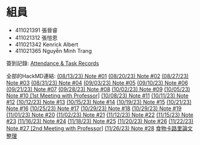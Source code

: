 # 組員
* 411021391 張晉睿
* 411021312 張愷恩
* 411021342 Kenrick Albert
* 411021365 Nguyễn Minh Trang

簽到記錄:
[Attendance & Task Records](https://hackmd.io/@kccsie/HkZ9HIAX6)

全部的HackMD連結:
[(08/13/23) Note #01](https://hackmd.io/hYx6QYKBSumcZSobnVX-dA)
[(08/20/23) Note #02](https://hackmd.io/7XaKPObQSbS5mwrEOFFx5w)
[(08/27/23) Note #03](https://hackmd.io/mE2mNVFrQt2qMA6_RLJHfQ)
[(08/31/23) Note #04](https://hackmd.io/51ORbcgiS4mE-o4fquACjw)
[(09/03/23) Note #05](https://hackmd.io/MqRV_CYORgOuC1WsqftHuQ)
[(09/10/23) Note #06](https://hackmd.io/_X1oZOLfS1qOfxZUed29sw)
[(09/21/23) Note #07](https://hackmd.io/ms4gS59bTcWTefLJnV503g)
[(09/28/23) Note #08](https://hackmd.io/Vg_I35asTsCvC97BfH2w8g)
[(10/02/23) Note #09](https://hackmd.io/JEZUF1c-S5Om0sYE10Pmug)
[(10/05/23) Note #10 [1st Meeting with Professor]](https://hackmd.io/5dkXK7dTQXu2-dCM7aBq0Q)
[(10/08/23) Note #11](https://hackmd.io/jBzO3VKhRVuEatCYJpFJfg)
[(10/11/23) Note #12](https://hackmd.io/G-8blYJNS32n5zGXbubM2A)
[(10/12/23) Note #13](https://hackmd.io/mnETLUImTfG_T4XMmMYemA)
[(10/15/23) Note #14](https://hackmd.io/AqxmtaQJRZa5P9SLVOGSsQ)
[(10/19/23) Note #15](https://hackmd.io/AD9ZrHrjTFCHlbZbx8y_FQ)
[(10/21/23) Note #16](https://hackmd.io/rCse9DyuShG3_JTah78cLg)
[(10/25/23) Note #17](https://hackmd.io/SydbjBaCQbSFcimZIIixYQ)
[(10/29/23) Note #18](https://hackmd.io/XG-fZU6DQBKEA-jeDnoF4A)
[(10/29/23) Note #19](https://hackmd.io/YaRgd6KkQXCabpji7GKs6w)
[(11/01/23) Note #20](https://hackmd.io/Umu_NDw0Rv-54iJAYQL1xg)
[(11/02/23) Note #21](https://hackmd.io/Mg1dX7CCRLSvvnPjO0NxRg)
[(11/12/23) Note #22](https://hackmd.io/iMVxZaC5TeuwqUuWS6OR8g)
[(11/15/23) Note #23](https://hackmd.io/EpfogSP5Smu783vkodtXyw)
[(11/16/23) Note #24](https://hackmd.io/aXI9RwZ4SK6wGv6DDTGuqA)
[(11/18/23) Note #25](https://hackmd.io/5HL2YqEGTNm1gt7svF_h-g)
[(11/20/23) Note #26](https://hackmd.io/RRfS3vBpQjujwEvn8rF8hA)
[(11/22/23) Note #27 [2nd Meeting with Professor]](https://hackmd.io/X1e6eJRZT9Su8F2q-j5hww)
[(11/26/23) Note #28](https://hackmd.io/fptanxiURDWRuz8YQSHDDw)
[食物卡路里論文整理](https://hackmd.io/HrTIye29RTegtYsO8Yx62A)


